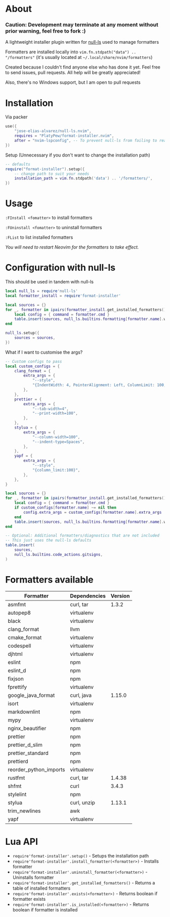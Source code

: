 # About

### Caution: Development may terminate at any moment without prior warning, feel free to fork :)

A lightweight installer plugin written for [null-ls](https://github.com/jose-elias-alvarez/null-ls.nvim) used to manage formatters

Formatters are installed locally into `vim.fn.stdpath("data") .. "/formatters"` (it's usually located at `~/.local/share/nvim/formatters`)

Created because I couldn't find anyone else who has done it yet. Feel free to send issues, pull requests. All help will be greatly appreciated!

Also, there's no Windows support, but I am open to pull requests

# Installation

Via packer

```lua
use({
    "jose-elias-alvarez/null-ls.nvim",
    requires = "PlatyPew/format-installer.nvim",
    after = "nvim-lspconfig", -- To prevent null-ls from failing to read buffer
})
```

Setup (Unnecessary if you don't want to change the installation path)

```lua
-- defaults
require("format-installer").setup({
    -- change path to suit your needs
    installation_path = vim.fn.stdpath('data') .. '/formatters/',
})
```

# Usage

`:FInstall <fomatter>` to install formatters

`:FUninstall <fomatter>` to uninstall formatters

`:FList` to list installed formatters

_You will need to restart Neovim for the formatters to take effect._

# Configuration with null-ls

This should be used in tandem with null-ls

```lua
local null_ls = require'null-ls'
local formatter_install = require'format-installer'

local sources = {}
for _, formatter in ipairs(formatter_install.get_installed_formatters()) do
    local config = { command = formatter.cmd }
    table.insert(sources, null_ls.builtins.formatting[formatter.name].with(config))
end

null_ls.setup({
    sources = sources,
})
```

What if I want to customise the args?

```lua
-- Custom configs to pass
local custom_configs = {
    clang_format = {
        extra_args = {
            "--style",
            "{IndentWidth: 4, PointerAlignment: Left, ColumnLimit: 100, AllowShortFunctionsOnASingleLine: Empty}",
        },
    },
    prettier = {
        extra_args = {
            "--tab-width=4",
            "--print-width=100",
        },
    },
    stylua = {
        extra_args = {
            "--column-width=100",
            "--indent-type=Spaces",
        },
    },
    yapf = {
        extra_args = {
            "--style",
            "{column_limit:100}",
        },
    },
}

local sources = {}
for _, formatter in ipairs(formatter_install.get_installed_formatters()) do
    local config = { command = formatter.cmd }
    if custom_configs[formatter.name] ~= nil then
        config.extra_args = custom_configs[formatter.name].extra_args
    end
    table.insert(sources, null_ls.builtins.formatting[formatter.name].with(config))
end

-- Optional: Additional formatters/diagnostics that are not included
-- This just uses the null-ls defaults
table.insert(
    sources,
    null_ls.builtins.code_actions.gitsigns,
)
```

# Formatters available

| Formatter              | Dependencies | Version |
| ---------------------- | ------------ | ------- |
| asmfmt                 | curl, tar    | 1.3.2   |
| autopep8               | virtualenv   |
| black                  | virtualenv   |
| clang_format           | llvm         |
| cmake_format           | virtualenv   |
| codespell              | virtualenv   |
| djhtml                 | virtualenv   |
| eslint                 | npm          |
| eslint_d               | npm          |
| fixjson                | npm          |
| fprettify              | virtualenv   |
| google_java_format     | curl, java   | 1.15.0  |
| isort                  | virtualenv   |
| markdownlint           | npm          |
| mypy                   | virtualenv   |
| nginx_beautifier       | npm          |
| prettier               | npm          |
| prettier_d_slim        | npm          |
| prettier_standard      | npm          |
| prettierd              | npm          |
| reorder_python_imports | virtualenv   |
| rustfmt                | curl, tar    | 1.4.38  |
| shfmt                  | curl         | 3.4.3   |
| stylelint              | npm          |
| stylua                 | curl, unzip  | 1.13.1  |
| trim_newlines          | awk          |
| yapf                   | virtualenv   |

# Lua API

-   `require'format-installer'.setup()` - Setups the installation path
-   `require'format-installer'.install_formatter(<formatter>)` - Installs formatter
-   `require'format-installer'.uninstall_formatter(<formatter>)` - Uninstalls formatter
-   `require'format-installer'.get_installed_formatters()` - Returns a table of installed formatters
-   `require'format-installer'.exists(<formatter>)` - Returns boolean if formatter exists
-   `require'format-installer'.is_installed(<formatter>)` - Returns boolean if formatter is installed
